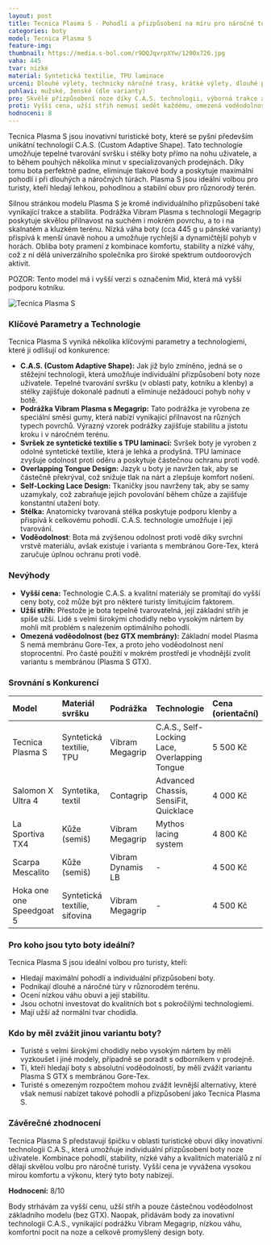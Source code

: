 ```yaml
---
layout: post
title: Tecnica Plasma S - Pohodlí a přizpůsobení na míru pro náročné turisty
categories: boty
model: Tecnica Plasma S
feature-img: 
thumbnail: https://media.s-bol.com/r9DQJqvrpXYw/1200x726.jpg
vaha: 445
tvar: nízké
material: Syntetická textilie, TPU laminace
urceni: Dlouhé výlety, technicky náročné trasy, krátké výlety, dlouhé přechody hor
pohlavi: mužské, ženské (dle varianty)
pro: Skvělé přizpůsobení noze díky C.A.S. technologii, výborná trakce a stabilita v terénu, nízká váha.
proti: Vyšší cena, užší střih nemusí sedět každému, omezená voděodolnost (bez GTX membrány).
hodnoceni: 8
---
```



Tecnica Plasma S jsou inovativní turistické boty, které se pyšní především unikátní technologií C.A.S. (Custom Adaptive Shape). Tato technologie umožňuje tepelné tvarování svršku i stélky boty přímo na nohu uživatele, a to během pouhých několika minut v specializovaných prodejnách. Díky tomu bota perfektně padne, eliminuje tlakové body a poskytuje maximální pohodlí i při dlouhých a náročných túrách. Plasma S jsou ideální volbou pro turisty, kteří hledají lehkou, pohodlnou a stabilní obuv pro různorodý terén.

Silnou stránkou modelu Plasma S je kromě individuálního přizpůsobení také vynikající trakce a stabilita. Podrážka Vibram Plasma s technologií Megagrip poskytuje skvělou přilnavost na suchém i mokrém povrchu, a to i na skalnatém a kluzkém terénu. Nízká váha boty (cca 445 g u pánské varianty) přispívá k menší únavě nohou a umožňuje rychlejší a dynamičtější pohyb v horách. Obliba boty pramení z kombinace komfortu, stability a nízké váhy, což z ní dělá univerzálního společníka pro široké spektrum outdoorových aktivit.

POZOR: Tento model má i vyšší verzi s označením Mid, která má vyšší podporu kotníku.

![Tecnica Plasma S](https://res.cloudinary.com/dvwv5cne3/image/fetch/w_auto,h_450,c_fill,g_auto,f_auto,q_auto/https://media.s-bol.com/r9DQJqvrpXYw/1200x726.jpg)


### **Klíčové Parametry a Technologie**

Tecnica Plasma S vyniká několika klíčovými parametry a technologiemi, které ji odlišují od konkurence:

*   **C.A.S. (Custom Adaptive Shape):** Jak již bylo zmíněno, jedná se o stěžejní technologii, která umožňuje individuální přizpůsobení boty noze uživatele. Tepelné tvarování svršku (v oblasti paty, kotníku a klenby) a stélky zajišťuje dokonalé padnutí a eliminuje nežádoucí pohyb nohy v botě.
*   **Podrážka Vibram Plasma s Megagrip:** Tato podrážka je vyrobena ze speciální směsi gumy, která nabízí vynikající přilnavost na různých typech povrchů. Výrazný vzorek podrážky zajišťuje stabilitu a jistotu kroku i v náročném terénu.
*   **Svršek ze syntetické textilie s TPU laminací:** Svršek boty je vyroben z odolné syntetické textilie, která je lehká a prodyšná. TPU laminace zvyšuje odolnost proti oděru a poskytuje částečnou ochranu proti vodě.
* **Overlapping Tongue Design:** Jazyk u boty je navržen tak, aby se částečně překrýval, což snižuje tlak na nárt a zlepšuje komfort nošení.
*   **Self-Locking Lace Design:** Tkaničky jsou navrženy tak, aby se samy uzamykaly, což zabraňuje jejich povolování během chůze a zajišťuje konstantní utažení boty.
*   **Stélka:** Anatomicky tvarovaná stélka poskytuje podporu klenby a přispívá k celkovému pohodlí. C.A.S. technologie umožňuje i její tvarování.
* **Voděodolnost**: Bota má zvýšenou odolnost proti vodě díky svrchní vrstvě materiálu, avšak existuje i varianta s membránou Gore-Tex, která zaručuje úplnou ochranu proti vodě.

### **Nevýhody**

*   **Vyšší cena:** Technologie C.A.S. a kvalitní materiály se promítají do vyšší ceny boty, což může být pro některé turisty limitujícím faktorem.
*   **Užší střih:** Přestože je bota tepelně tvarovatelná, její základní střih je spíše užší. Lidé s velmi širokými chodidly nebo vysokým nártem by mohli mít problém s nalezením optimálního pohodlí.
* **Omezená voděodolnost (bez GTX membrány):** Základní model Plasma S nemá membránu Gore-Tex, a proto jeho voděodolnost není stoprocentní. Pro časté použití v mokrém prostředí je vhodnější zvolit variantu s membránou (Plasma S GTX).

### **Srovnání s Konkurencí**

| Model                       | Materiál svršku                        | Podrážka          | Technologie                                        | Cena (orientační) |
| :-------------------------- | :------------------------------------- | :---------------- | :------------------------------------------------- | :----------------- |
| Tecnica Plasma S            | Syntetická textilie, TPU              | Vibram Megagrip   | C.A.S., Self-Locking Lace, Overlapping Tongue       | 5 500 Kč           |
| Salomon X Ultra 4          | Syntetika, textil                      | Contagrip         | Advanced Chassis, SensiFit, Quicklace             | 4 000 Kč           |
| La Sportiva TX4            | Kůže (semiš)                           | Vibram Megagrip   | Mythos lacing system                               | 4 800 Kč           |
| Scarpa Mescalito            | Kůže (semiš)                           | Vibram Dynamis LB | -                                                  | 4 500 Kč           |
| Hoka one one Speedgoat 5 | Syntetická textílie, síťovina | Vibram Megagrip | -                                         | 4 500 Kč |

### **Pro koho jsou tyto boty ideální?**

Tecnica Plasma S jsou ideální volbou pro turisty, kteří:

*   Hledají maximální pohodlí a individuální přizpůsobení boty.
*   Podnikají dlouhé a náročné túry v různorodém terénu.
*   Ocení nízkou váhu obuvi a její stabilitu.
*   Jsou ochotni investovat do kvalitních bot s pokročilými technologiemi.
*   Mají užší až normální tvar chodidla.

### **Kdo by měl zvážit jinou variantu boty?**

*   Turisté s velmi širokými chodidly nebo vysokým nártem by měli vyzkoušet i jiné modely, případně se poradit s odborníkem v prodejně.
*   Ti, kteří hledají boty s absolutní voděodolností, by měli zvážit variantu Plasma S GTX s membránou Gore-Tex.
*   Turisté s omezeným rozpočtem mohou zvážit levnější alternativy, které však nemusí nabízet takové pohodlí a přizpůsobení jako Tecnica Plasma S.

### **Závěrečné zhodnocení**

Tecnica Plasma S představují špičku v oblasti turistické obuvi díky inovativní technologii C.A.S., která umožňuje individuální přizpůsobení boty noze uživatele. Kombinace pohodlí, stability, nízké váhy a kvalitních materiálů z ní dělají skvělou volbu pro náročné turisty. Vyšší cena je vyvážena vysokou mírou komfortu a výkonu, který tyto boty nabízejí.

**Hodnocení:** 8/10

Body strhávám za vyšší cenu, užší střih a pouze částečnou voděodolnost základního modelu (bez GTX). Naopak, přidávám body za inovativní technologii C.A.S., vynikající podrážku Vibram Megagrip, nízkou váhu, komfortní pocit na noze a celkově promyšlený design boty.